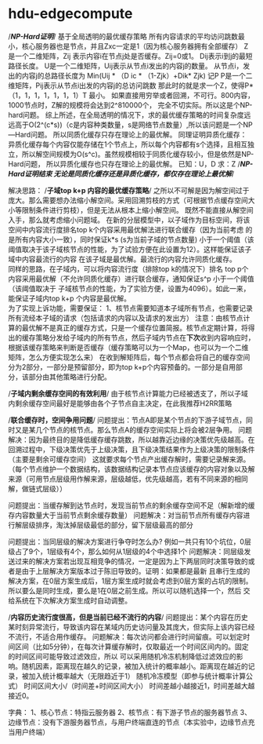 # hdu-edgecompute
/***NP-Hard证明***/
基于全局透明的最优缓存策略
所有内容请求的平均访问跳数最小，核心服务器也是节点，并且Zxc一定是1（因为核心服务器拥有全部缓存）
Z是一个二维矩阵，Zij 表示内容i在节点j处是否缓存。Zij=0或1。
Dij表示i到j的最短路径长度。
U是一个二维矩阵，Uij表示从节点i发出的内容j的数量。
从节点i，发出的内容j的总路径长度为 Min(Uij * （D ic * （1-Zjk）+Dik* Zjk) 记P
P是一个二维矩阵，Pij表示从节点i出发的内容j的总访问跳数
那此时的就是求一个Z，使得P*（1，1，1，1，1，1，1）T 最小。
如果直接用穷举或者回溯，不可行。800内容，1000节点时，Z解的规模将会达到2^810000个， 完全不切实际。所以这是个NP-hard问题。
综上所述，在全局透明的情况下，求的最优缓存策略的时间复杂度远远高于O(2^(c*s))（c是内容种类数量，s是网络节点数量）,所以该问题是一个NP—Hard问题。
所以同质化缓存只存在理论上的最优解。
同理证明异质化缓存：
异质化缓存每个内容仅能存储在1个节点上，所以每个内容都有s个选择，且相互独立，所以解空间规模为O(s^c)。虽然规模相较于同质化缓存较小，但是依然是NP-Hard问题，
所以异质化缓存也只存在理论上的最优解。
已知：U，D
求：Z
/***NP-Hard证明结束   无论是同质化缓存还是异质化缓存，都仅存在理论上最优解***/

解决思路：
/**子域top k+p 内容的最优缓存策略**/
之所以不可解是因为解空间过于庞大。那么需要想办法缩小解空间。采用回溯剪枝的方式（可根据节点缓存空间大小等限制条件进行剪枝），但是无法从根本上缩小解空间。
既然不能直接从解空间入手，那么就考虑缩小问题域。
在新的分层模型中，以子域作为目标空间，将该空间中内容流行度排名top k个内容采用最优解法进行联合缓存（因为当前考虑
的是所有内容大小一致），同时保证k*s (s为当前子域的节点数量) 小于一个阈值（该阈值取决于该子域核节点的性能，为了试验方便在此设置为12）。这样能保证该子域中内容最流行的内容
在该子域是最优解。最流行的内容允许同质化缓存。    
同样的思路，在子域内，可以将内容流行度（排除top k的情况下）排名 top p个内容采用最优解（不允许同质化缓存）进行联合缓存，通知保证s^p 小于一个阈值（该阈值取决于
子域核节点的性能，为了实验方便，设置为4096）。如此一来，能保证子域内top k+p 个内容是最优解。      
为了实现上诉功能，需要保证：
1、核节点需要知道本子域所有节点，也需要记录所有流经本子域的请求（包括请求的内容以及请求的发出方）
注意：由核节点计算的最优解不是真正的缓存方式，只是一个缓存位置简报。核节点定期计算，将得出的缓存策略分发给子域内的所有节点，然后子域内节点在**下次**收到内容响应时，
根据该缓存策略来判断是否缓存（缓存策略可以为一个Map，也可以为一个二维矩阵，怎么方便实现怎么来）
在收到解矩阵后，每个节点都会将自己的缓存空间分为2部分，一部分是预留部分，即为top k+p个内容预备的。一部分是自用部分，该部分由其他策略进行分配。

/**子域内剩余缓存空间的有效利用**/
由于核节点计算能力已经被透支了，所以子域内剩余缓存空间最好是能够由各个子节点自主决定，在此我推荐H2RR策略


/**联合缓存时，空间争用问题**/
问题提出：节点A即是某个节点的下游子域节点，同时又是某几个节点的核节点。那么节点A的缓存空间实际上将会被2层争用。
问题解决：因为最终目的是降低缓存缓存跳数，所以越靠近边缘的决策优先级越高。在回溯过程中，下级决策优先于上级决策，且下级决策结果作为上级决策的限制条件（主要是剩余可缓存空间）
这就要求每个节点产出缓存解时，需要记录解来源。（每个节点维护一个数据结构，该数据结构记录本节点应该缓存的内容对象以及解来源（可用节点层级用作解来源，层级越低，优先级越高，若有不同来源的相同解，做链式层级））

问题提出：当缓存解到达节点时，发现当前节点的剩余缓存空间不足（解新增的缓存内容数量大于当前节点剩余缓存数量）
问题解决：对当前节点所有缓存内容进行解层级排序，淘汰掉层级最低的部分，留下层级最高的部分

问题提出：当同层级的解决方案进行争夺时怎么办? 例如一共只有10个坑位，0层级占了9个，1层级有4个，那么如何从1层级的4个中选择1个
问题解决：同层级发送过来的解决方案若出现互相竞争的情况，一定是因为上下两层同时决策导致的或者是由于上层解决方案版本过于陈旧导致的。证明：如果都是最新
且串行生成的解决方案，在0层方案生成后，1层方案生成时就会考虑到0层方案的占坑的限制。所以要么是同时生成，要么是1在0层之前生成。所以可以随机选择一个，然后
交给系统在下次解决方案生成时自动调整。

/**内容历史流行度很高，但是当前已经不流行的内容**/
问题提出：某个内容在历史某时刻异常流行，导致该内容在某域内历史访问量及其庞大，但实际上该内容已经不流行，不适合用作缓存。
问题解决：每次访问都会进行时间留痕。可以划定时间区间（比如5分钟），在每次计算缓存解时，仅取最近一个时间区间内的。固定的时间区间可能导致过滤效应，所以
可以采用随机冷冻机制降低过滤效应的影响。随机因素，距离现在越久的记录，被加入统计的概率越小。距离现在越近的记录，被加入统计概率越大（无限趋近于1）
随机冷冻模型（即参与统计概率计算公式） 时间区间大小/（时间差+时间区间大小）   时间差越小越接近1，时间差越大越接近0。


字典：
1、核心节点：特指云服务器
2、核节点：有下游子节点的服务器节点
3、边缘节点：没有下游服务器节点，与用户终端直连的节点（本实验中，边缘节点充当用户终端）